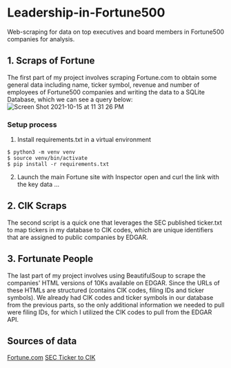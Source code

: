 # Leadership-in-Fortune500
Web-scraping for data on top executives and board members in Fortune500 companies for analysis.

## 1. Scraps of Fortune
The first part of my project involves scraping Fortune.com to obtain some general data including name, ticker symbol, revenue and number of employees of Fortune500 companies and writing the data to a SQLite Database, which we can see a query below:
![Screen Shot 2021-10-15 at 11 31 26 PM](https://user-images.githubusercontent.com/89488845/137572312-f0ad2992-7c6e-444b-961f-2870a90d3fef.png)

### Setup process
1. Install requirements.txt in a virtual environment
```
$ python3 -m venv venv
$ source venv/bin/activate
$ pip install -r requirements.txt
```

2. Launch the main Fortune site with Inspector open and curl the link with the key data
...

## 2. CIK Scraps
The second script is a quick one that leverages the SEC published ticker.txt to map tickers in my database to CIK codes, which are unique identifiers that are assigned to public companies by EDGAR.

## 3. Fortunate People
The last part of my project involves using BeautifulSoup to scrape the companies' HTML versions of 10Ks available on EDGAR. Since the URLs of these HTMLs are structured (contains CIK codes, filing IDs and ticker symbols). We already had CIK codes and ticker symbols in our database from the previous parts, so the only additional information we needed to pull were filing IDs, for which I utilized the CIK codes to pull from the EDGAR API.

## Sources of data
[Fortune.com](https://fortune.com/fortune500/2021/search/)
[SEC Ticker to CIK](https://www.sec.gov/os/accessing-edgar-data)
